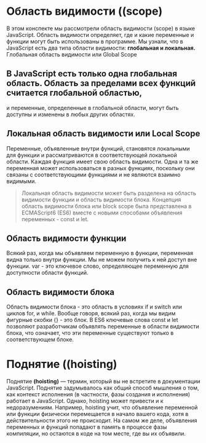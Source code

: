 # Область видимости ((scope)
В этом конспекте мы рассмотрели область видимости (scope) в языке JavaScript. Область видимости определяет, где и какие переменные
и функции могут быть использованы в программе. Мы узнали, что в JavaScript есть два типа области видимости: **глобальная и локальная.**
Глобальная область видимости или Global Scope
## В JavaScript есть только одна глобальная область. Область за пределами всех функций считается глобальной областью,
и переменные, определенные в глобальной области, могут быть доступны и изменены в любых других областях.
## Локальная область видимости или Local Scope
Переменные, объявленные внутри функций, становятся локальными для функции и рассматриваются в соответствующей локальной области. Каждая функция имеет свою область видимости. Одна и та же переменная может
использоваться в разных функциях, поскольку они связаны с соответствующими функциями и не являются взаимно видимыми.
>Локальная область видимости может быть разделена на область видимости функции и область видимости блока. Концепция область видимости блока или block scope была представлена в
> ECMAScript6 (ES6) вместе с новыми способами объявления переменных - const и let.
## Область видимости функции
Всякий раз, когда мы объявляем переменную в функции, переменная видна только внутри функции.
 Мы не можем получить к ней доступ вне функции. var - это ключевое слово, определяющее переменную для доступности области функций.
## Область видимости блока
Область видимости блока - это область в условиях if и switch или циклов for, и while. Вообще говоря, всякий раз, когда мы видим фигурные скобки {} - это блок. В ES6 ключевые слова const и 
let позволяют разработчикам объявлять переменные в области видимости блока, что означает, что эти переменные существуют только в соответствующем блоке.
# Поднятие ((hoisting)
Поднятие **(hoisting)** — термин, который вы не встретите в документации JavaScript. Поднятие задумывалось как общий способ мышления о том, как контекст исполнения (в частности, фазы создания и исполнения) работает в JavaScript. Однако, hoisting может привести и к недоразумениям. Например, hoisting учит, что объявление переменной или функции физически перемещается в начало вашего кода, хотя в действительности этого не происходит.
На самом же деле, объявления переменных и функций попадают в память в процессе фазы компиляции, но остаются в коде на том месте, где вы их объявили.
